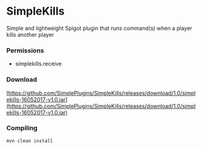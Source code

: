 # SimpleKills
Simple and lightweight Spigot plugin that runs command(s) when a player kills another player

### Permissions

* simplekills.receive

### Download

[https://github.com/SimplePlugins/SimpleKills/releases/download/1.0/simplekills-16052017-v1.0.jar](https://github.com/SimplePlugins/SimpleKills/releases/download/1.0/simplekills-16052017-v1.0.jar)

### Compiling

`mvn clean install`
